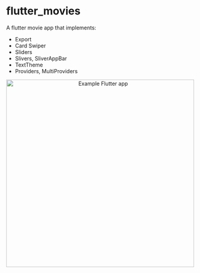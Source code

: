 # flutter_movies
A flutter movie app that implements:

- Export
- Card Swiper
- Sliders
- Slivers, SliverAppBar
- TextTheme
- Providers, MultiProviders


<p align="center">
    <img src="./flutter_trips_app.jpg"
        alt="Example Flutter app"
        style="float: left; margin-right: 10px; height: 500px"/>
</p>
